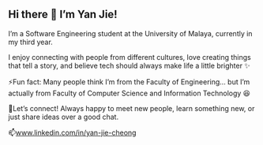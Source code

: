 ## Hi there 👋 I’m Yan Jie!

I’m a Software Engineering student at the University of Malaya, currently in my third year.

I enjoy connecting with people from different cultures, love creating things that tell a story, and believe tech should always make life a little brighter ✨

⚡Fun fact:
Many people think I’m from the Faculty of Engineering… but I’m actually from Faculty of Computer Science and Information Technology 😆

💬Let’s connect!
Always happy to meet new people, learn something new, or just share ideas over a good chat.

📫www.linkedin.com/in/yan-jie-cheong
